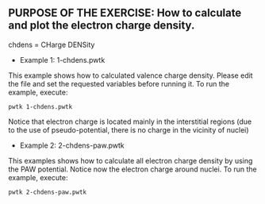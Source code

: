 PURPOSE OF THE EXERCISE:
How to calculate and plot the electron charge density.
------------------------------------------------------

chdens = CHarge DENSity


* Example 1:  1-chdens.pwtk

This example shows how to calculated valence charge density. Please
edit the file and set the requested variables before running it. To
run the example, execute:

    pwtk 1-chdens.pwtk

Notice that electron charge is located mainly in the interstitial
regions (due to the use of pseudo-potential, there is no charge in the
vicinity of nuclei)


* Example 2:  2-chdens-paw.pwtk

This examples shows how to calculate all electron charge density by
using the PAW potential. Notice now the electron charge around
nuclei. To run the example, execute:

    pwtk 2-chdens-paw.pwtk
